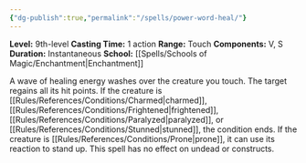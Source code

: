 ```yaml
---
{"dg-publish":true,"permalink":"/spells/power-word-heal/"}
---
```


**Level:** 9th-level
**Casting Time:** 1 action
**Range:** Touch
**Components:** V, S
**Duration:** Instantaneous
**School:** [[Spells/Schools of Magic/Enchantment\|Enchantment]]

A wave of healing energy washes over the creature you touch. The target regains all its hit points. If the creature is [[Rules/References/Conditions/Charmed\|charmed]], [[Rules/References/Conditions/Frightened\|frightened]], [[Rules/References/Conditions/Paralyzed\|paralyzed]], or [[Rules/References/Conditions/Stunned\|stunned]], the condition ends. If the creature is [[Rules/References/Conditions/Prone\|prone]], it can use its reaction to stand up. This spell has no effect on undead or constructs.